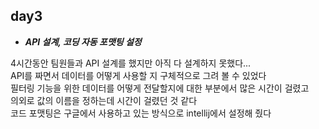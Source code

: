 ## day3

- ***API 설계, 코딩 자동 포맷팅 설정***<br>

4시간동안 팀원들과 API 설계를 했지만 아직 다 설계하지 못했다...<br>
API를 짜면서 데이터를 어떻게 사용할 지 구체적으로 그려 볼 수 있었다<br>
필터링 기능을 위한 데이터를 어떻게 전달할지에 대한 부분에서 많은 시간이 걸렸고 <br>
의외로 값의 이름을 정하는데 시간이 걸렸던 것 같다<br>
코드 포맷팅은 구글에서 사용하고 있는 방식으로 intellij에서 설정해 줬다
